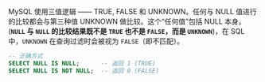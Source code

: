 MySQL 使用三值逻辑 —— TRUE, FALSE 和 UNKNOWN。任何与 NULL 值进行的比较都会与第三种值 UNKNOWN 做比较。这个“任何值”包括 NULL 本身。(**`NULL` 与 `NULL` 的比较结果既不是 `TRUE` 也不是 `FALSE`，而是 `UNKNOWN`**)，在 SQL 中，`UNKNOWN` 在查询过滤时会被视为 `FALSE`（即不匹配）。

```sql
-- 正确方式
SELECT NULL IS NULL;      -- 返回 1 (TRUE)
SELECT NULL IS NOT NULL;  -- 返回 0 (FALSE)
```
